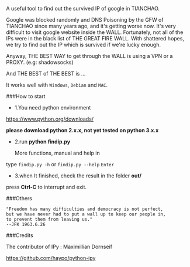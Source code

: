 
A useful tool to find out the survived IP of google in TIANCHAO.

Google was blocked randomly and DNS Poisoning by the GFW of TIANCHAO since
many years ago, and it's getting worse now. It's very difficult to visit
google website inside the WALL. Fortunately, not all of the IPs were in the
black list of THE GREAT FIRE WALL. With shattered hopes, we try to find out
the IP which is survived if we're lucky enough.

Anyway, THE BEST WAY to get through the WALL is using a VPN or a PROXY.
(e.g: shadowsocks)

And THE BEST of THE BEST is ...


It works well with `Windows`, `Debian` and `MAC`.


###How to start

+ 1.You need python environment

 <https://www.python.org/downloads/>

 **please download python 2.x.x, not yet tested on python 3.x.x**

+ 2.run **python findip.py**

  More functions, manual and help in 
 
 type `findip.py -h` or `findip.py --help`   `Enter`
 
+ 3.when It finished, check the result in the folder **out/**
 
 press **Ctrl-C** to interrupt and exit.




###Others
 
    "Freedom has many difficulties and democracy is not perfect,
    but we have never had to put a wall up to keep our people in,
    to prevent them from leaving us."
    --JFK 1963.6.26

###Credits


The contributor of IPy : Maximillian Dornseif

<https://github.com/haypo/python-ipy>
 
 